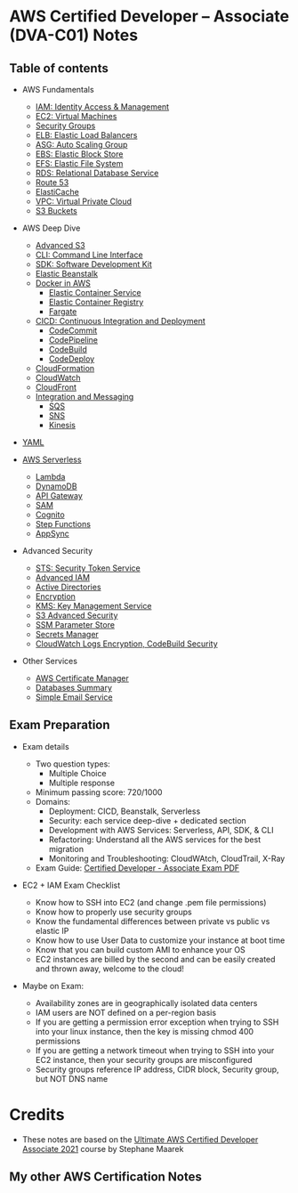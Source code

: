 # AWS Certified Developer – Associate (DVA-C01) Notes

## Table of contents

- AWS Fundamentals
    - [IAM: Identity Access & Management](1-aws-fundamentals/iam.md)
    - [EC2: Virtual Machines](1-aws-fundamentals/ec2.md)
    - [Security Groups](1-aws-fundamentals/security-groups.md)
    - [ELB: Elastic Load Balancers](1-aws-fundamentals/elb.md)
    - [ASG: Auto Scaling Group](1-aws-fundamentals/asg.md)
    - [EBS: Elastic Block Store](1-aws-fundamentals/ebs.md)
    - [EFS: Elastic File System](1-aws-fundamentals/efs.md)
    - [RDS: Relational Database Service](1-aws-fundamentals/rds.md)
    - [Route 53](1-aws-fundamentals/route53.md)
    - [ElastiCache](1-aws-fundamentals/elasticache.md)
    - [VPC: Virtual Private Cloud](1-aws-fundamentals/vpc.md)
    - [S3 Buckets](1-aws-fundamentals/s3.md)

- AWS Deep Dive
    - [Advanced S3](2-aws-deep-dive/advanced-s3.md)
    - [CLI: Command Line Interface](2-aws-deep-dive/cli.md)
    - [SDK: Software Development Kit](2-aws-deep-dive/sdk.md)
    - [Elastic Beanstalk](2-aws-deep-dive/elastic-beanstalk.md)
    - [Docker in AWS](2-aws-deep-dive/docker-in-aws/docker.md)
        - [Elastic Container Service](2-aws-deep-dive/docker-in-aws/ecs.md)
        - [Elastic Container Registry](2-aws-deep-dive/docker-in-aws/ecr.md)
        - [Fargate](2-aws-deep-dive/docker-in-aws/fargate.md)
    - [CICD: Continuous Integration and Deployment](2-aws-deep-dive/cicd/cicd.md)
        - [CodeCommit](2-aws-deep-dive/cicd/codecommit.md)
        - [CodePipeline](2-aws-deep-dive/cicd/codepipeline.md)
        - [CodeBuild](2-aws-deep-dive/cicd/codebuild.md)
        - [CodeDeploy](2-aws-deep-dive/cicd/codedeploy.md)
    - [CloudFormation](2-aws-deep-dive/cloudformation/cloudformation.md)
    - [CloudWatch](2-aws-deep-dive/monitoring-and-audit/cloudwatch.md)
    - [CloudFront](2-aws-deep-dive/cloudfront.md)
    - [Integration and Messaging](2-aws-deep-dive/integration-and-messaging/0-intro.md)
        - [SQS](2-aws-deep-dive/integration-and-messaging/1-sqs.md)
        - [SNS](2-aws-deep-dive/integration-and-messaging/2-sns.md)
        - [Kinesis](2-aws-deep-dive/integration-and-messaging/3-kinesis.md)

- [YAML](2-aws-deep-dive/yaml.md)

- [AWS Serverless](3-aws-serverless/serverless.md)
    - [Lambda](3-aws-serverless/lambda.md)
    - [DynamoDB](3-aws-serverless/dynamodb.md)
    - [API Gateway](3-aws-serverless/apigateway.md)
    - [SAM](3-aws-serverless/sam.md)
    - [Cognito](3-aws-serverless/cognito.md)
    - [Step Functions](3-aws-serverless/stepfunctions.md)
    - [AppSync](3-aws-serverless/appsync.md)

- Advanced Security
    - [STS: Security Token Service](4-aws-security/sts.md)
    - [Advanced IAM](4-aws-security/advanced-iam.md)
    - [Active Directories](4-aws-security/active-directories.md)
    - [Encryption](4-aws-security/encryption.md)
    - [KMS: Key Management Service](4-aws-security/kms.md)
    - [S3 Advanced Security](4-aws-security/s3-advanced-security.md)
    - [SSM Parameter Store](4-aws-security/ssm.md)
    - [Secrets Manager](4-aws-security/secrets-manager.md)
    - [CloudWatch Logs Encryption, CodeBuild Security](4-aws-security/other.md)

- Other Services
    - [AWS Certificate Manager](5-aws-other-services/acm.md)
    - [Databases Summary](5-aws-other-services/databases.md)
    - [Simple Email Service](5-aws-other-services/ses.md)

## Exam Preparation

- Exam details
    - Two question types:
        - Multiple Choice
        - Multiple response
    - Minimum passing score: 720/1000
    - Domains:
        - Deployment: CICD, Beanstalk, Serverless
        - Security: each service deep-dive + dedicated section
        - Development with AWS Services: Serverless, API, SDK, & CLI
        - Refactoring: Understand all the AWS services for the best migration
        - Monitoring and Troubleshooting: CloudWAtch, CloudTrail, X-Ray
    - Exam Guide: [Certified Developer - Associate Exam PDF](https://d1.awsstatic.com/training-and-certification/docs-dev-associate/AWS_Certified_Developer_Associate-Exam_Guide_EN_1.4.pdf)

- EC2 + IAM Exam Checklist
    - Know how to SSH into EC2 (and change .pem file permissions) 
    - Know how to properly use security groups 
    - Know the fundamental differences between private vs public vs elastic IP 
    - Know how to use User Data to customize your instance at boot time 
    - Know that you can build custom AMI to enhance your OS 
    - EC2 instances are billed by the second and can be easily created and thrown away, welcome to the cloud! 
- Maybe on Exam:
    - Availability zones are in geographically isolated data centers
    - IAM users are NOT defined on a per-region basis
    - If you are getting a permission error exception when trying to SSH into your linux instance, then the key is missing chmod 400 permissions
    - If you are getting a network timeout when trying to SSH into your EC2 instance, then your security groups are misconfigured
    - Security groups reference IP address, CIDR block, Security group, but NOT DNS name

# Credits

- These notes are based on the [Ultimate AWS Certified Developer Associate 2021](https://www.udemy.com/course/aws-certified-developer-associate-dva-c01/) course by Stephane Maarek

## My other AWS Certification Notes

